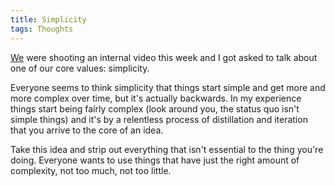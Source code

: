 ```yaml
---
title: Simplicity
tags: Thoughts
---
```


[We][shopify] were shooting an internal video this week and I got asked to talk about one of our core values: simplicity.

Everyone seems to think simplicity that things start simple and get more and more complex over time, but it's actually backwards. In my experience things start being fairly complex (look around you, the status quo isn't simple things) and it's by a relentless process of distillation and iteration that you arrive to the core of an idea.

Take this idea and strip out everything that isn't essential to the thing you're doing. Everyone wants to use things that have just the right amount of complexity, not too much, not too little.

[shopify]: http://shopify.com
